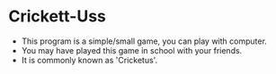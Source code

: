 # Crickett-Uss
* This program is a simple/small game, you can play with computer.
* You may have played this game in school with your friends. 
* It is commonly known as 'Cricketus'.
